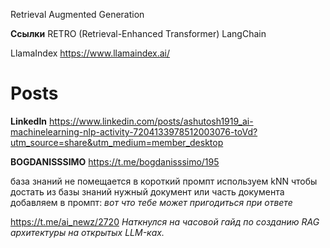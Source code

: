 
Retrieval Augmented Generation

**Ссылки**
RETRO (Retrieval-Enhanced Transformer) 
LangChain

LlamaIndex
https://www.llamaindex.ai/

# Posts

**LinkedIn**
https://www.linkedin.com/posts/ashutosh1919_ai-machinelearning-nlp-activity-7204133978512003076-toVd?utm_source=share&utm_medium=member_desktop


**BOGDANISSSIMO**
https://t.me/bogdanisssimo/195

база знаний не помещается в короткий промпт
используем kNN чтобы достать из базы знаний нужный документ или часть документа
добавляем в промпт: *вот что тебе может пригодиться при ответе*


https://t.me/ai_newz/2720
*Наткнулся на часовой гайд по созданию RAG архитектуры на открытых LLM-ках.*